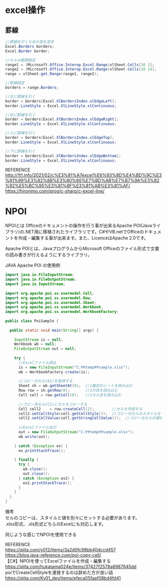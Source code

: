 # excel操作

## 罫線
```C#
//罫線を引くための型を宣言
Excel.Borders borders;
Excel.Border border;

//セルの範囲設定
range1 = (Microsoft.Office.Interop.Excel.Range)xlSheet.Cells[10 1];
range2 = (Microsoft.Office.Interop.Excel.Range)xlSheet.Cells[10 14];
range = xlSheet.get_Range(range1, range2);

//罫線設定
borders = range.Borders;

//左に罫線を引く
border = borders[Excel.XlBordersIndex.xlEdgeLeft];
border.LineStyle = Excel.XlLineStyle.xlContinuous;

//右に罫線を引く
border = borders[Excel.XlBordersIndex.xlEdgeRight];
border.LineStyle = Excel.XlLineStyle.xlContinuous;

//上に罫線を引く
border = borders[Excel.XlBordersIndex.xlEdgeTop];
border.LineStyle = Excel.XlLineStyle.xlContinuous;

//下に罫線を引く
border = borders[Excel.XlBordersIndex.xlEdgeBottom];
border.LineStyle = Excel.XlLineStyle.xlContinuous;
```

REFERENCE  
http://1t1.info/2021/02/c%E3%81%A7excel%E6%93%8D%E4%BD%9C%E3%81%99%E3%82%8B%E3%80%80%E7%BD%AB%E7%B7%9A%E3%82%92%E5%BC%95%E3%81%8F%E3%81%AB%E3%81%AF/  
https://hironimo.com/prog/c-sharp/c-excel-line/


# NPOI
NPOIとは
Officeのドキュメントの操作を行う事が出来るApache POI(Javaライブラリ)の.NET用に移植されたライブラリです。C#やVB.netでOfficeのドキュメントを作成・編集する事が出来ます。また、LicenceはApache 2.0です。

Apache POIとは、JavaプログラムからMicrosoft Officeのファイル形式で文書の読み書きが行えるようにするライブラリ。  


JAVA Apache POI の使用例
```JAVA
import java.io.FileInputStream;
import java.io.FileOutputStream;
import java.io.InputStream;
 
import org.apache.poi.ss.usermodel.Cell;
import org.apache.poi.ss.usermodel.Row;
import org.apache.poi.ss.usermodel.Sheet;
import org.apache.poi.ss.usermodel.Workbook;
import org.apache.poi.ss.usermodel.WorkbookFactory;
 
public class PoiSample {
 
  public static void main(String[] args) {
 
    InputStream is = null;
    Workbook wb = null;
    FileOutputStream out = null;
 
    try {
      //Excelファイル読込
      is = new FileInputStream("C:¥¥temp¥¥sample.xlsx");
      wb = WorkbookFactory.create(is);
 
      //コピー元セル(A1)を取得する
      Sheet sh = wb.getSheetAt(0);  //1番目のシートを読み込む
      Row row = sh.getRow(0);       //1行目を読み込む
      Cell cell = row.getCell(0);   //1セル目を読み込む
 
      //コピー先セル(C1)にセルをコピーする
      Cell cell2    = row.createCell(2);        //セルを作成する
      cell2.setCellStyle(cell.getCellStyle());  //コピー元セルのスタイルをセットする
      cell2.setCellValue(cell.getStringCellValue());  //コピー元セルの値をセットする（型を意識したgetメソッドを使用してください）
 
      //Excelファイル出力
      out = new FileOutputStream("C:¥¥temp¥¥sample.xlsx");
      wb.write(out);
 
    } catch (Exception ex) {
      ex.printStackTrace();
 
    } finally {
      try {
        wb.close();
        out.close();
      } catch (Exception ex2) {
        ex2.printStackTrace();
      }
    }
  }
}
```
備考  
セルのコピーは、スタイルと値を別々にセットする必要があります。  
.xlsx形式、.xls形式どちらのExcelにも対応します。

同じような感じでNPOIを使用できる

REFERENCE  
https://qiita.com/y012/items/3a2d0fc98bb40dccd457  
https://blog.java-reference.com/poi-copy-cell/  
【C#】NPOIを使ってExcelファイルを作成・編集する  
https://qiita.com/hukatama024e/items/37427f2578a8987645dd  
poiでCreateCellStyleを連発するのは辞めた方が良い話  
https://qiita.com/Ky01_dev/items/efeca05faaf08bd4fd41